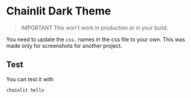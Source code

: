# Chainlit Dark Theme

> IMPORTANT
> This won't work in production or in your build.

You need to update the `css.` names in the css file to your own. This was made only for screenshots for another project. 

## Test

You can test it with 

```
chainlit hello
```

